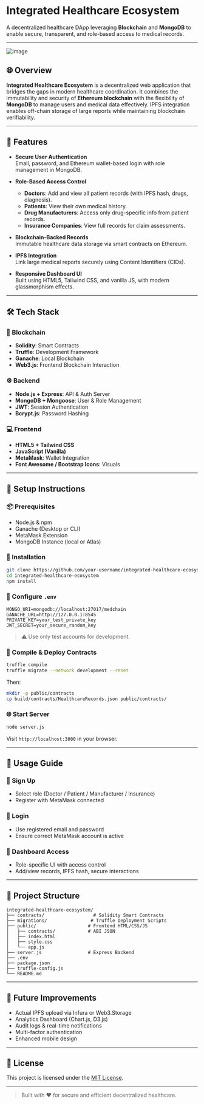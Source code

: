 # Integrated Healthcare Ecosystem

A decentralized healthcare DApp leveraging **Blockchain** and **MongoDB** to enable secure, transparent, and role-based access to medical records.

---
![image](https://github.com/user-attachments/assets/8a656351-ad88-49f8-8bbd-76af40500864)

## 🌐 Overview

**Integrated Healthcare Ecosystem** is a decentralized web application that bridges the gaps in modern healthcare coordination. It combines the immutability and security of **Ethereum blockchain** with the flexibility of **MongoDB** to manage users and medical data effectively. IPFS integration enables off-chain storage of large reports while maintaining blockchain verifiability.

---

## 🌟 Features

- **Secure User Authentication**  
  Email, password, and Ethereum wallet-based login with role management in MongoDB.

- **Role-Based Access Control**
  - **Doctors**: Add and view all patient records (with IPFS hash, drugs, diagnosis).
  - **Patients**: View their own medical history.
  - **Drug Manufacturers**: Access only drug-specific info from patient records.
  - **Insurance Companies**: View full records for claim assessments.

- **Blockchain-Backed Records**  
  Immutable healthcare data storage via smart contracts on Ethereum.

- **IPFS Integration**  
  Link large medical reports securely using Content Identifiers (CIDs).

- **Responsive Dashboard UI**  
  Built using HTML5, Tailwind CSS, and vanilla JS, with modern glassmorphism effects.

---

## 🛠️ Tech Stack

### 🔗 Blockchain
- **Solidity**: Smart Contracts
- **Truffle**: Development Framework
- **Ganache**: Local Blockchain
- **Web3.js**: Frontend Blockchain Interaction

### ⚙️ Backend
- **Node.js + Express**: API & Auth Server
- **MongoDB + Mongoose**: User & Role Management
- **JWT**: Session Authentication
- **Bcrypt.js**: Password Hashing

### 💻 Frontend
- **HTML5 + Tailwind CSS**
- **JavaScript (Vanilla)**
- **MetaMask**: Wallet Integration
- **Font Awesome / Bootstrap Icons**: Visuals

---

## 🚀 Setup Instructions

### 📦 Prerequisites
- Node.js & npm
- Ganache (Desktop or CLI)
- MetaMask Extension
- MongoDB Instance (local or Atlas)

### 📁 Installation
```bash
git clone https://github.com/your-username/integrated-healthcare-ecosystem.git
cd integrated-healthcare-ecosystem
npm install
```

### 🔧 Configure `.env`
```env
MONGO_URI=mongodb://localhost:27017/medchain
GANACHE_URL=http://127.0.0.1:8545
PRIVATE_KEY=your_test_private_key
JWT_SECRET=your_secure_random_key
```

> ⚠️ Use only test accounts for development.

### 🧱 Compile & Deploy Contracts
```bash
truffle compile
truffle migrate --network development --reset
```

Then:
```bash
mkdir -p public/contracts
cp build/contracts/HealthcareRecords.json public/contracts/
```

### 🌐 Start Server
```bash
node server.js
```

Visit `http://localhost:3000` in your browser.

---

## 🧪 Usage Guide

### 👥 Sign Up
- Select role (Doctor / Patient / Manufacturer / Insurance)
- Register with MetaMask connected

### 🔐 Login
- Use registered email and password
- Ensure correct MetaMask account is active

### 💼 Dashboard Access
- Role-specific UI with access control
- Add/view records, IPFS hash, secure interactions

---

## 📁 Project Structure

```
integrated-healthcare-ecosystem/
├── contracts/                  # Solidity Smart Contracts
├── migrations/                # Truffle Deployment Scripts
├── public/                   # Frontend HTML/CSS/JS
│   ├── contracts/            # ABI JSON
│   ├── index.html
│   ├── style.css
│   └── app.js
├── server.js                 # Express Backend
├── .env
├── package.json
├── truffle-config.js
└── README.md
```

---

## 🔮 Future Improvements

- Actual IPFS upload via Infura or Web3.Storage
- Analytics Dashboard (Chart.js, D3.js)
- Audit logs & real-time notifications
- Multi-factor authentication
- Enhanced mobile design

---

## 📄 License

This project is licensed under the [MIT License](LICENSE).

---

> Built with ❤️ for secure and efficient decentralized healthcare.
